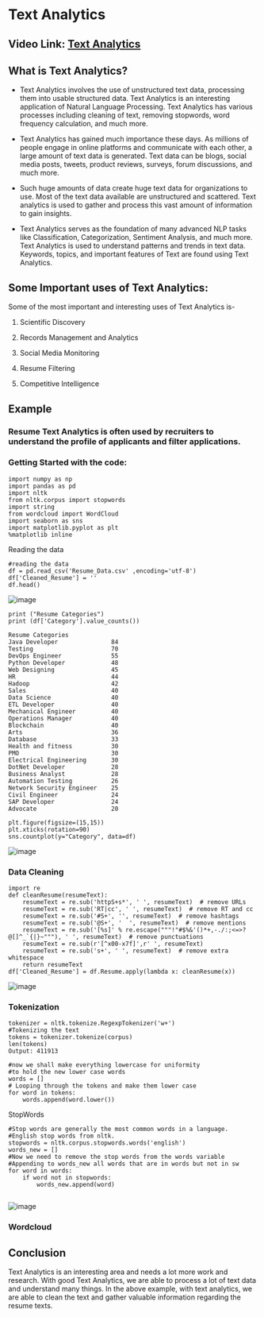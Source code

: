 # Text Analytics

## Video Link: [Text Analytics]()

## What is Text Analytics?

- Text Analytics involves the use of unstructured text data, processing them into usable structured data. Text Analytics is an interesting application of Natural Language Processing. Text Analytics has various processes including cleaning of text, removing stopwords, word frequency calculation, and much more.

- Text Analytics has gained much importance these days. As millions of people engage in online platforms and communicate with each other, a large amount of text data is generated. Text data can be blogs, social media posts, tweets, product reviews, surveys, forum discussions, and much more. 
- Such huge amounts of data create huge text data for organizations to use. Most of the text data available are unstructured and scattered. Text analytics is used to gather and process this vast amount of information to gain insights.
- Text Analytics serves as the foundation of many advanced NLP tasks like Classification, Categorization, Sentiment Analysis, and much more. Text Analytics is used to understand patterns and trends in text data. Keywords, topics, and important features of Text are found using Text Analytics.

## Some Important uses of Text Analytics:
Some of the most important and interesting uses of Text Analytics is-

1. Scientific Discovery

2. Records Management and Analytics

3. Social Media Monitoring

4. Resume Filtering

5. Competitive Intelligence

## Example 

### Resume Text Analytics is often used by recruiters to understand the profile of applicants and filter applications. 

### Getting Started with the code:

```
import numpy as np
import pandas as pd
import nltk
from nltk.corpus import stopwords
import string
from wordcloud import WordCloud
import seaborn as sns
import matplotlib.pyplot as plt
%matplotlib inline
```

Reading the data

```
#reading the data
df = pd.read_csv('Resume_Data.csv' ,encoding='utf-8')
df['Cleaned_Resume'] = ''
df.head()
```

![image](https://user-images.githubusercontent.com/63282184/143733542-b316c831-e6dd-4661-8410-2e393b7a7154.png)

```
print ("Resume Categories")
print (df['Category'].value_counts())
```

```
Resume Categories
Java Developer               84
Testing                      70
DevOps Engineer              55
Python Developer             48
Web Designing                45
HR                           44
Hadoop                       42
Sales                        40
Data Science                 40
ETL Developer                40
Mechanical Engineer          40
Operations Manager           40
Blockchain                   40
Arts                         36
Database                     33
Health and fitness           30
PMO                          30
Electrical Engineering       30
DotNet Developer             28
Business Analyst             28
Automation Testing           26
Network Security Engineer    25
Civil Engineer               24
SAP Developer                24
Advocate                     20
```

```
plt.figure(figsize=(15,15))
plt.xticks(rotation=90)
sns.countplot(y="Category", data=df)
```

![image](https://user-images.githubusercontent.com/63282184/143733576-b4ed5cf6-274d-47ec-8df5-bc65e641038d.png)

### Data Cleaning

```
import re
def cleanResume(resumeText):
    resumeText = re.sub('httpS+s*', ' ', resumeText)  # remove URLs
    resumeText = re.sub('RT|cc', ' ', resumeText)  # remove RT and cc
    resumeText = re.sub('#S+', '', resumeText)  # remove hashtags
    resumeText = re.sub('@S+', '  ', resumeText)  # remove mentions
    resumeText = re.sub('[%s]' % re.escape("""!"#$%&'()*+,-./:;<=>?@[]^_`{|}~"""), ' ', resumeText)  # remove punctuations
    resumeText = re.sub(r'[^x00-x7f]',r' ', resumeText) 
    resumeText = re.sub('s+', ' ', resumeText)  # remove extra whitespace
    return resumeText
df['Cleaned_Resume'] = df.Resume.apply(lambda x: cleanResume(x))
```

![image](https://user-images.githubusercontent.com/63282184/143733604-545b1988-7274-47b8-9cb7-068b78e2af6c.png)


### Tokenization

```
tokenizer = nltk.tokenize.RegexpTokenizer('w+')
#Tokenizing the text
tokens = tokenizer.tokenize(corpus)
len(tokens)
Output: 411913

#now we shall make everything lowercase for uniformity
#to hold the new lower case words
words = []
# Looping through the tokens and make them lower case
for word in tokens:
    words.append(word.lower())
```

StopWords

```
#Stop words are generally the most common words in a language.
#English stop words from nltk.
stopwords = nltk.corpus.stopwords.words('english')
words_new = []
#Now we need to remove the stop words from the words variable
#Appending to words_new all words that are in words but not in sw
for word in words:
    if word not in stopwords:
        words_new.append(word)
        
```

![image](https://user-images.githubusercontent.com/63282184/143733637-39fbe511-d9e5-41d8-a96a-1e59348f5f40.png)


### Wordcloud



## Conclusion

Text Analytics is an interesting area and needs a lot more work and research. With good Text Analytics, we are able to process a lot of text data and understand many things. In the above example, with text analytics, we are able to clean the text and gather valuable information regarding the resume texts.
